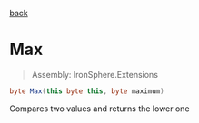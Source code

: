 ﻿

[back](/IronSphere.Extensions/types/ByteExtension)

# Max

> Assembly: IronSphere.Extensions

```csharp
byte Max(this byte this, byte maximum)
```

Compares two values and returns the lower one

 